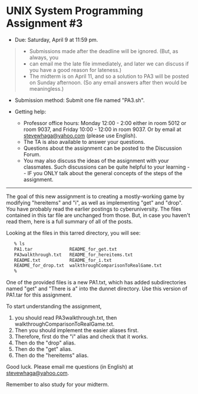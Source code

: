 # UNIX System Programming Assignment #3

- Due: Saturday, April 9  at  11:59 pm.

> - Submissions made after the deadline will be ignored. (But, as always, you
> - can email me the late file immediately, and later we can discuss if you have a good reason for lateness.)
> - The midterm is on April 11, and so a solution to PA3 will be posted on Sunday afternoon. (So any email answers after then would be meaningless.)

- Submission method: Submit one file named "PA3.sh".

- Getting help:
  
  - Professor office hours: Monday 12:00 - 2:00 either in room 5012 or room 9037, and Friday 10:00 - 12:00 in room 9037.  Or by email at stevewhaga@yahoo.com (please use English).
  - The TA is also available to answer your questions.
  - Questions about the assignment can be posted to the Discussion Forum.
  - You may also discuss the ideas of the assignment with your classmates. Such discussions can be quite helpful to your learning -- IF you ONLY talk about the general concepts of the steps of the assignment.

---

The goal of this new assignment is to creating a mostly-working game by modifying "hereitems" and "i", as well as implementing "get" and "drop".
You have probably read the earlier postings to cyberuniversity. The files contained in this tar file are unchanged from those.
But, in case you haven't read them, here is a full summary of all of the posts.

Looking at the files in this tarred directory, you will see:

```bash
   % ls
   PA1.tar              README_for_get.txt
   PA3walkthrough.txt   README_for_hereitems.txt
   README.txt           README_for_i.txt
   README_for_drop.txt  walkthroughComparisonToRealGame.txt
   %
```

One of the provided files is a new PA1.txt, which has added subdirectories named "get" and "There is a" into the dunnet directory.
Use this version of PA1.tar for this assignment.

To start understanding the assignment,

1. you should read PA3walkthrough.txt, then walkthroughComparisonToRealGame.txt.
2. Then you should implement the easier aliases first.
3. Therefore, first do the "i" alias and check that it works.
4. Then do the "drop" alias.
5. Then do the "get" alias.
6. Then do the "hereitems" alias.

Good luck. Please email me questions (in English) at stevewhaga@yahoo.com.

Remember to also study for your midterm.
